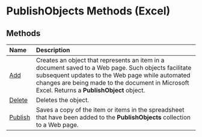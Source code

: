
# PublishObjects Methods (Excel)

## Methods



|**Name**|**Description**|
|:-----|:-----|
| [Add](74629499-04d1-11d5-20b8-02b72bb110ee.md)|Creates an object that represents an item in a document saved to a Web page. Such objects facilitate subsequent updates to the Web page while automated changes are being made to the document in Microsoft Excel. Returns a  **PublishObject** object.|
| [Delete](a924208b-3fb3-9fc3-9a82-eb7db9b27c82.md)|Deletes the object.|
| [Publish](0573330f-80a2-2eeb-6e90-dd04ae6b3354.md)|Saves a copy of the item or items in the spreadsheet that have been added to the  **PublishObjects** collection to a Web page.|
